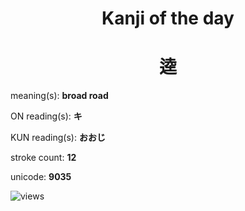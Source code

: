 <h1 align="center">Kanji of the day</h1>
<h1 align="center">逵</h1>
<p align="left">meaning(s): <b>broad road</b></p>
<p align="left">ON reading(s): <b>キ</b></p>
<p align="left">KUN reading(s): <b>おおじ</b></p>
<p align="left">stroke count: <b>12</b></p>
<p align="left">unicode: <b>9035</b></p>
<p align="left"><img src="https://komarev.com/ghpvc/?username=tristanwagner-kanjioftheday&label=Views&color=0e75b6&style=flat" alt="views"/></p>
